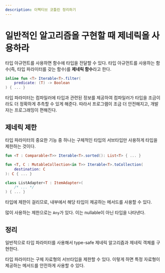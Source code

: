 ```yaml
---
description: 이펙티브 코틀린 정리하기
---
```


# 일반적인 알고리즘을 구현할 때 제네릭을 사용하라

타입 아규먼트를 사용하면 함수에 타입을 전달할 수 있다. 타입 아규먼트를 사용하는 함수(즉, 타입 파라미터를 갖는 함수)를 **제네릭 함수**라고 한다.

```kotlin
inline fun <T> Iterable<T>.filter(
    predicate: (T) -> Boolean
) { ... }
```

타입 파라미터는 컴파일러에 타입과 관련된 정보를 제공하여 컴파일러가 타입을 조금이라도 더 정확하게 추측할 수 있게 해준다. 따라서 프로그램이 조금 더 안전해지고, 개발자는 프로그래밍이 편해진다.

## 제네릭 제한

타입 파라미터의 중요한 기능 중 하나는 구체적인 타입의 서브타입만 사용하게 타입을 제한하는 것이다.

```kotlin
fun <T : Comparable<T>> Iterable<T>.sorted(): List<T> { ... } 

fun <T, C : MutableCollection<in T>> Iterable<T>.toCollection(
    destination: C
): C { ... }

class ListAdapter<T : ItemAdapter>(
    /* ... */
) { ... }
```

타입에 제한이 걸리므로, 내부에서 해당 타입이 제공하는 메서드를 사용할 수 있다.

많이 사용하는 제한으로는 `Any`가 있다. 이는 nullable이 아닌 타입을 나타낸다.

## 정리

일반적으로 타입 파라미터를 사용해서 type-safe 제네릭 알고리즘과 제네릭 객체를 구현한다.

타입 파라미터는 구체 자료형의 서브타입을 제한할 수 있다. 이렇게 하면 특정 자료형이 제공하는 메서드를 안전하게 사용할 수 있다.